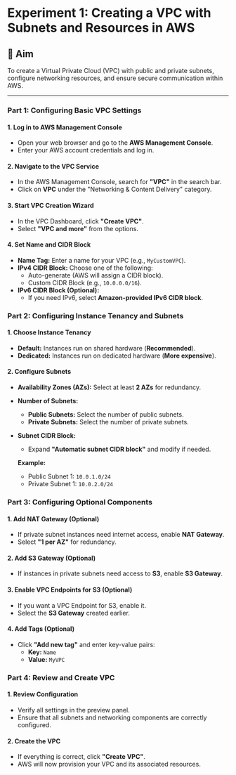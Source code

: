 # Experiment 1: Creating a VPC with Subnets and Resources in AWS  

## 🎯 Aim  
To create a Virtual Private Cloud (VPC) with public and private subnets, configure networking resources, and ensure secure communication within AWS.

---

### Part 1: Configuring Basic VPC Settings  
#### 1. Log in to AWS Management Console  
- Open your web browser and go to the **AWS Management Console**.  
- Enter your AWS account credentials and log in.  

#### 2. Navigate to the VPC Service  
- In the AWS Management Console, search for **"VPC"** in the search bar.  
- Click on **VPC** under the "Networking & Content Delivery" category.  

#### 3. Start VPC Creation Wizard  
- In the VPC Dashboard, click **"Create VPC"**.  
- Select **"VPC and more"** from the options.  

#### 4. Set Name and CIDR Block  
- **Name Tag:** Enter a name for your VPC (e.g., `MyCustomVPC`).  
- **IPv4 CIDR Block:** Choose one of the following:  
  - Auto-generate (AWS will assign a CIDR block).  
  - Custom CIDR Block (e.g., `10.0.0.0/16`).  
- **IPv6 CIDR Block (Optional):**  
  - If you need IPv6, select **Amazon-provided IPv6 CIDR block**.  

### Part 2: Configuring Instance Tenancy and Subnets  
#### 1. Choose Instance Tenancy  
- **Default:** Instances run on shared hardware (**Recommended**).  
- **Dedicated:** Instances run on dedicated hardware (**More expensive**).  

#### 2. Configure Subnets  
- **Availability Zones (AZs):** Select at least **2 AZs** for redundancy.  
- **Number of Subnets:**  
  - **Public Subnets:** Select the number of public subnets.  
  - **Private Subnets:** Select the number of private subnets.  
- **Subnet CIDR Block:**  
  - Expand **"Automatic subnet CIDR block"** and modify if needed.  

  **Example:**  
  - Public Subnet 1: `10.0.1.0/24`  
  - Private Subnet 1: `10.0.2.0/24`  

### Part 3: Configuring Optional Components  
#### 1. Add NAT Gateway (Optional)  
- If private subnet instances need internet access, enable **NAT Gateway**.  
- Select **"1 per AZ"** for redundancy.  

#### 2. Add S3 Gateway (Optional)  
- If instances in private subnets need access to **S3**, enable **S3 Gateway**.  

#### 3. Enable VPC Endpoints for S3 (Optional)  
- If you want a VPC Endpoint for S3, enable it.  
- Select the **S3 Gateway** created earlier.  

#### 4. Add Tags (Optional)  
- Click **"Add new tag"** and enter key-value pairs:  
  - **Key:** `Name`  
  - **Value:** `MyVPC`  

### Part 4: Review and Create VPC  
#### 1. Review Configuration  
- Verify all settings in the preview panel.  
- Ensure that all subnets and networking components are correctly configured.  

#### 2. Create the VPC  
- If everything is correct, click **"Create VPC"**.  
- AWS will now provision your VPC and its associated resources.  
